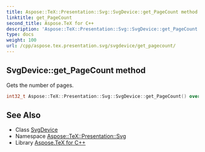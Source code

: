 ```yaml
---
title: Aspose::TeX::Presentation::Svg::SvgDevice::get_PageCount method
linktitle: get_PageCount
second_title: Aspose.TeX for C++
description: 'Aspose::TeX::Presentation::Svg::SvgDevice::get_PageCount method. Gets the number of pages in C++.'
type: docs
weight: 100
url: /cpp/aspose.tex.presentation.svg/svgdevice/get_pagecount/
---
```

## SvgDevice::get_PageCount method


Gets the number of pages.

```cpp
int32_t Aspose::TeX::Presentation::Svg::SvgDevice::get_PageCount() override
```

## See Also

* Class [SvgDevice](../)
* Namespace [Aspose::TeX::Presentation::Svg](../../)
* Library [Aspose.TeX for C++](../../../)

